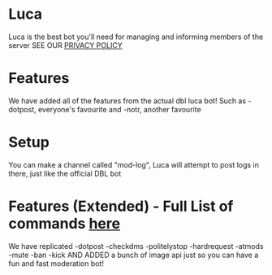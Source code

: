 # Luca
Luca is the best bot you'll need for managing and informing members of the server
SEE OUR [PRIVACY POLICY](https://legal.animalbot.xyz/)
# Features
We have added all of the features from the actual dbl luca bot!
Such as -dotpost, everyone's favourite and -notr, another favourite
# Setup
You can make a channel called "mod-log", Luca will attempt to post logs in there, just like the official DBL bot
# Features (Extended) - Full List of commands [here](https://burbca.animalbot.xyz)
We have replicated
-dotpost
-checkdms
-politelystop
-hardrequest
-atmods
-mute
-ban
-kick
AND ADDED
a bunch of image api
just so you can have a fun and fast moderation bot!